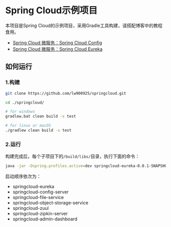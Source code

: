 # Spring Cloud示例项目

本项目是Spring Cloud的示例项目，采用Gradle工具构建，请搭配博客中的教程食用。

- [Spring Cloud 微服务：Spring Cloud Config](https://lw900925.github.io/spring-cloud/spring-cloud-config.html)
- [Spring Cloud 微服务：Spring Cloud Eureka](https://lw900925.github.io/spring-cloud/spring-cloud-eureka.html)

## 如何运行

### 1.构建

```bash
git clone https://github.com/lw900925/springcloud.git

cd ./springcloud/

# for windows
gradlew.bat clean build -x test

# for linux or macOS
./gradlew clean build -x test
```

### 2.运行

构建完成后，每个子项目下的`/build/libs/`目录，执行下面的命令：

```bash
java -jar -Dspring.profiles.active=dev springcloud-eureka-0.0.1-SNAPSHOT.jar
```

启动顺序依次为：

- springcloud-eureka
- springcloud-config-server
- springcloud-file-service
- springcloud-object-storage-service
- springcloud-zuul
- springcloud-zipkin-server
- springcloud-admin-dashboard
